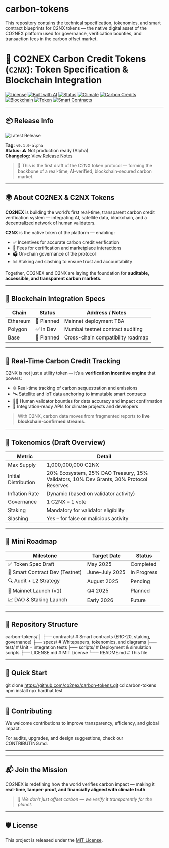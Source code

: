 # carbon-tokens
This repository contains the technical specification, tokenomics, and smart contract blueprints for C2NX tokens — the native digital asset of the CO2NEX platform used for governance, verification bounties, and transaction fees in the carbon offset market.

# 💠 CO2NEX Carbon Credit Tokens (`C2NX`): Token Specification & Blockchain Integration

[![License](https://img.shields.io/badge/license-MIT-green)](LICENSE.md)
[![Built with AI](https://img.shields.io/badge/AI-Verified-blue)](#)
[![Status](https://img.shields.io/badge/status-In%20Progress-orange)](#)
[![Climate](https://img.shields.io/badge/topic-Climate-lightgrey)](#)
[![Carbon Credits](https://img.shields.io/badge/topic-Carbon--Credits-lightgrey)](#)
[![Blockchain](https://img.shields.io/badge/topic-Blockchain-lightgrey)](#)
[![Token](https://img.shields.io/badge/type-Tokenomics-blue)](#)
[![Smart Contracts](https://img.shields.io/badge/type-Smart--Contract-lightgreen)](#)

---

## 📦 Release Info

![Latest Release](https://img.shields.io/github/v/release/co2nex/carbon-tokens?include_prereleases)

**Tag:** `v0.1.0-alpha`  
**Status:** ⚠️ Not production ready (Alpha)  
**Changelog:** [View Release Notes](https://github.com/co2nex/carbon-tokens/releases)

> 🚀 This is the first draft of the C2NX token protocol — forming the backbone of a real-time, AI-verified, blockchain-secured carbon market.

---

## 🌍 About CO2NEX & C2NX Tokens

**CO2NEX** is building the world’s first real-time, transparent carbon credit verification system — integrating AI, satellite data, blockchain, and a decentralized network of human validators.

**C2NX** is the native token of the platform — enabling:

- ✅ Incentives for accurate carbon credit verification
- 🧾 Fees for certification and marketplace interactions
- 🗳 On-chain governance of the protocol
- 📊 Staking and slashing to ensure trust and accountability

Together, CO2NEX and C2NX are laying the foundation for **auditable, accessible, and transparent carbon markets**.

---

## 🔗 Blockchain Integration Specs

| Chain        | Status     | Address / Notes                    |
|--------------|------------|------------------------------------|
| Ethereum     | 🔄 Planned  | Mainnet deployment TBA             |
| Polygon      | ✅ In Dev   | Mumbai testnet contract auditing   |
| Base         | 🔄 Planned  | Cross-chain compatibility roadmap  |

---

## 🧱 Real-Time Carbon Credit Tracking

C2NX is not just a utility token — it’s a **verification incentive engine** that powers:

- 🌐 Real-time tracking of carbon sequestration and emissions
- 🛰 Satellite and IoT data anchoring to immutable smart contracts
- 🧑‍💼 Human validator bounties for data accuracy and impact confirmation
- 📡 Integration-ready APIs for climate projects and developers

> With C2NX, carbon data moves from fragmented reports to **live blockchain-confirmed streams**.

---

## 🧮 Tokenomics (Draft Overview)

| Metric                     | Detail                             |
|----------------------------|-------------------------------------|
| Max Supply                 | 1,000,000,000 C2NX                  |
| Initial Distribution       | 20% Ecosystem, 25% DAO Treasury, 15% Validators, 10% Dev Grants, 30% Protocol Reserves |
| Inflation Rate             | Dynamic (based on validator activity) |
| Governance                 | 1 C2NX = 1 vote                     |
| Staking                    | Mandatory for validator eligibility |
| Slashing                   | Yes – for false or malicious activity |

---

## 🚧 Mini Roadmap

| Milestone                         | Target Date       | Status      |
|----------------------------------|-------------------|-------------|
| ✅ Token Spec Draft               | May 2025          | Completed   |
| 🚧 Smart Contract Dev (Testnet)  | June–July 2025    | In Progress |
| 🔍 Audit + L2 Strategy           | August 2025       | Pending     |
| 🚀 Mainnet Launch (v1)           | Q4 2025           | Planned     |
| 📈 DAO & Staking Launch          | Early 2026        | Future      |

---

## 📁 Repository Structure

carbon-tokens/
│
├── contracts/              # Smart contracts (ERC-20, staking, governance)
├── specs/                  # Whitepapers, tokenomics, and diagrams
├── test/                   # Unit + integration tests
├── scripts/                # Deployment & simulation scripts
├── LICENSE.md              # MIT License
└── README.md               # This file

---

## 🧪 Quick Start

git clone https://github.com/co2nex/carbon-tokens.git
cd carbon-tokens
npm install
npx hardhat test

---

## 🤝 Contributing

We welcome contributions to improve transparency, efficiency, and global impact.

For audits, upgrades, and design suggestions, check our CONTRIBUTING.md.

---

---

## 📬 Join the Mission

CO2NEX is redefining how the world verifies carbon impact — making it **real-time, tamper-proof, and financially aligned with climate truth**.

> 🌱 _We don’t just offset carbon — we verify it transparently for the planet._

---

## 🛡 License

This project is released under the [MIT License](LICENSE.md).

